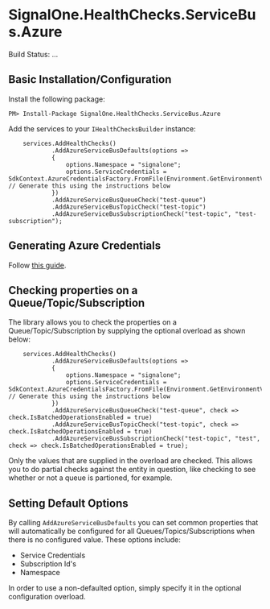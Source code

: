 ﻿# SignalOne.HealthChecks.ServiceBus.Azure

Build Status: ...

## Basic Installation/Configuration

Install the following package:

    PM> Install-Package SignalOne.HealthChecks.ServiceBus.Azure

Add the services to your `IHealthChecksBuilder` instance:

        services.AddHealthChecks()
                .AddAzureServiceBusDefaults(options =>
                {
                    options.Namespace = "signalone";
                    options.ServiceCredentials = SdkContext.AzureCredentialsFactory.FromFile(Environment.GetEnvironmentVariable("AZURE_AUTH_LOCATION")); // Generate this using the instructions below
                })
                .AddAzureServiceBusQueueCheck("test-queue")
                .AddAzureServiceBusTopicCheck("test-topic")
                .AddAzureServiceBusSubscriptionCheck("test-topic", "test-subscription");

## Generating Azure Credentials

Follow [this guide](https://docs.microsoft.com/en-us/dotnet/azure/dotnet-sdk-azure-authenticate?view=azure-dotnet#mgmt-auth).

## Checking properties on a Queue/Topic/Subscription

The library allows you to check the properties on a Queue/Topic/Subscription by supplying the optional overload as shown below:

        services.AddHealthChecks()
                .AddAzureServiceBusDefaults(options =>
                {
                    options.Namespace = "signalone";
                    options.ServiceCredentials = SdkContext.AzureCredentialsFactory.FromFile(Environment.GetEnvironmentVariable("AZURE_AUTH_LOCATION")); // Generate this using the instructions below
                })
                .AddAzureServiceBusQueueCheck("test-queue", check => check.IsBatchedOperationsEnabled = true)
                .AddAzureServiceBusTopicCheck("test-topic", check => check.IsBatchedOperationsEnabled = true)
                .AddAzureServiceBusSubscriptionCheck("test-topic", "test", check => check.IsBatchedOperationsEnabled = true);

Only the values that are supplied in the overload are checked. This allows you to do partial checks against the entity in question, like checking to see whether or not a queue is partioned, for example.

## Setting Default Options

By calling `AddAzureServiceBusDefaults` you can set common properties that will automatically be configured for all Queues/Topics/Subscriptions when there is no configured value. These options include:

- Service Credentials
- Subscription Id's
- Namespace

In order to use a non-defaulted option, simply specify it in the optional configuration overload.